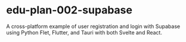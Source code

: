 # edu-plan-002-supabase
A cross-platform example of user registration and login with Supabase using Python Flet, Flutter, and Tauri with both Svelte and React.
